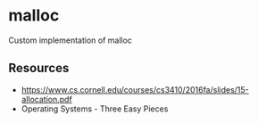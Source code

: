 # malloc
Custom implementation of malloc

## Resources
- https://www.cs.cornell.edu/courses/cs3410/2016fa/slides/15-allocation.pdf
- Operating Systems - Three Easy Pieces
